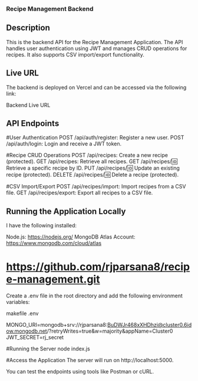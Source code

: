 ### Recipe Management Backend
## Description
This is the backend API for the Recipe Management Application. The API handles user authentication using JWT and manages CRUD operations for recipes. It also supports CSV import/export functionality.

## Live URL
The backend is deployed on Vercel and can be accessed via the following link:

Backend Live URL

## API Endpoints
#User Authentication
POST /api/auth/register: Register a new user.
POST /api/auth/login: Login and receive a JWT token.

#Recipe CRUD Operations
POST /api/recipes: Create a new recipe (protected).
GET /api/recipes: Retrieve all recipes.
GET /api/recipes/:id: Retrieve a specific recipe by ID.
PUT /api/recipes/:id: Update an existing recipe (protected).
DELETE /api/recipes/:id: Delete a recipe (protected).

#CSV Import/Export
POST /api/recipes/import: Import recipes from a CSV file.
GET /api/recipes/export: Export all recipes to a CSV file.

## Running the Application Locally

I have the following installed:

Node.js: https://nodejs.org/
MongoDB Atlas Account: https://www.mongodb.com/cloud/atlas

# https://github.com/rjparsana8/recipe-management.git


Create a .env file in the root directory and add the following environment variables:

makefile .env

MONGO_URI=mongodb+srv://rjparsana8:BuDWJr468xXHDhzi@cluster0.6idow.mongodb.net/?retryWrites=true&w=majority&appName=Cluster0
JWT_SECRET=rj_secret

#Running the Server
node index.js

#Access the Application
The server will run on http://localhost:5000.

You can test the endpoints using tools like Postman or cURL.
